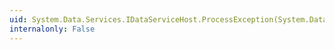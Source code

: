 ```yaml
---
uid: System.Data.Services.IDataServiceHost.ProcessException(System.Data.Services.HandleExceptionArgs)
internalonly: False
---
```

